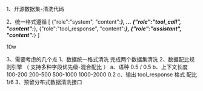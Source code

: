 1、开源数据集-清洗代码

2、统一格式遵循
[
    {"role":"system", "content":***},
    ...
    {"role":"tool_call", "content":***},
    {"role":"tool_response", "content":***},
    {"role":"assistant", "content":***}
]

10w

3、需要考虑的几个点
    1、数据统一格式清洗  完成两个数据集清洗
    2、数据配比规则引擎 （ 支持多种字段优先级-混合配比 ）
        a、语种 0.5 / 0.5
        b、上下文长度 100-200 200-500 500-1000 1000-2000 0.2
        c、输出 tool_response 格式 配比 1/6
    3、预留分布式数据清洗接口
        